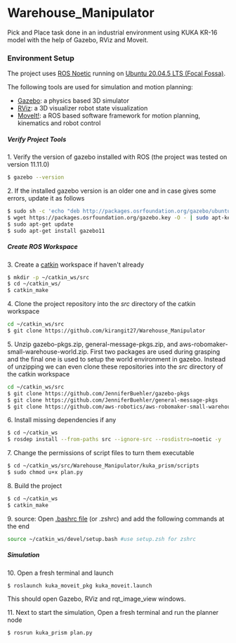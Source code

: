 # Warehouse_Manipulator
Pick and Place task done in an industrial environment using KUKA KR-16 model with the help of Gazebo, RViz and Moveit.

<a name="2.0"></a>

### Environment Setup
The project uses [ROS Noetic](http://wiki.ros.org/noetic) running on [Ubuntu 20.04.5 LTS (Focal Fossa)](https://releases.ubuntu.com/focal/).

The following tools are used for simulation and motion planning:

* [Gazebo](http://gazebosim.org/): a physics based 3D simulator
* [RViz](http://wiki.ros.org/rviz): a 3D visualizer robot state visualization
* [MoveIt!](http://moveit.ros.org/): a ROS based software framework for motion planning, kinematics and robot control


##### Verify Project Tools

1\. Verify the version of gazebo installed with ROS (the project was tested on version 11.11.0)
```sh
$ gazebo --version
```

2\. If the installed gazebo version is an older one and in case gives some errors, update it as follows
```sh
$ sudo sh -c 'echo "deb http://packages.osrfoundation.org/gazebo/ubuntu-stable `lsb_release -cs` main" > /etc/apt/sources.list.d/gazebo-stable.list'
$ wget https://packages.osrfoundation.org/gazebo.key -O - | sudo apt-key add -
$ sudo apt-get update
$ sudo apt-get install gazebo11
```

##### Create ROS Workspace
3\. Create a [catkin](http://wiki.ros.org/catkin/conceptual_overview) workspace if haven't already
```sh
$ mkdir -p ~/catkin_ws/src
$ cd ~/catkin_ws/
$ catkin_make
```

4\. Clone the project repository into the *src* directory of the catkin workspace
```sh
cd ~/catkin_ws/src
$ git clone https://github.com/kirangit27/Warehouse_Manipulator
```
5\. Unzip gazebo-pkgs.zip, general-message-pkgs.zip, and aws-robomaker-small-warehouse-world.zip. First two packages are used during grasping and the final one is used to setup the world environment in gazebo.
Instead of unzipping we can even clone these repositories into the *src* directory of the catkin workspace 
```sh
cd ~/catkin_ws/src
$ git clone https://github.com/JenniferBuehler/gazebo-pkgs
$ git clone https://github.com/JenniferBuehler/general-message-pkgs
$ git clone https://github.com/aws-robotics/aws-robomaker-small-warehouse-world
```

6\. Install missing dependencies if any
```sh
$ cd ~/catkin_ws
$ rosdep install --from-paths src --ignore-src --rosdistro=noetic -y
```

7\. Change the permissions of script files to turn them executable
```sh
$ cd ~/catkin_ws/src/Warehouse_Manipulator/kuka_prism/scripts
$ sudo chmod u+x plan.py
```

8\. Build the project
```sh
$ cd ~/catkin_ws
$ catkin_make
```

9\. source: Open [.bashrc file](https://unix.stackexchange.com/questions/129143/what-is-the-purpose-of-bashrc-and-how-does-it-work) (or  .zshrc) and add the following commands at the end 
```sh
source ~/catkin_ws/devel/setup.bash #use setup.zsh for zshrc
```

##### Simulation

10\. Open a fresh terminal and launch
```sh
$ roslaunch kuka_moveit_pkg kuka_moveit.launch
```
This should open Gazebo, RViz and rqt_image_view windows.

11\. Next to start the simulation, Open a fresh terminal and run the planner node
```sh
$ rosrun kuka_prism plan.py
```
